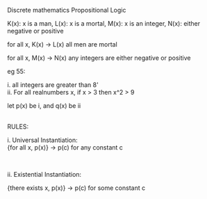 <!-- title -->
Discrete mathematics Propositional Logic

K(x): x is a man, L(x): x is a mortal, M(x): x is an integer, N(x): either negative or positive

for all x, K(x) -> L(x)  all men are mortal

for all x, M(x) -> N(x) any integers are either negative or positive


eg 55:

i. all integers are greater than 8'
<br>
ii. For all realnumbers x, if x > 3 then x^2 > 9
<br>

let p(x) be i, and q(x) be ii

<br>
RULES:
<br>

i. Universal Instantiation:
<br>
{for all x, p(x)} -> p(c) for any constant c

<br>

ii. Existential Instantiation:
<br>

{there exists x, p(x)} -> p(c) for some constant c



